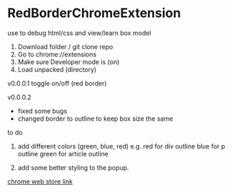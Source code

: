# RedBorderChromeExtension
use to debug html/css and view/learn box model

1. Download folder / git clone repo 
2. Go to chrome://extensions
3. Make sure Developer mode is (on)
4. Load unpacked (directory)

v0.0.0.1
toggle on/off (red border)

v0.0.0.2
- fixed some bugs 
- changed border to outline to keep box size the same

to do
1. add different colors (green, blue, red)
e.g. red for div outline
blue for p outline
green for article outline

2. add some better styling to the popup.


[chrome web store link](https://chrome.google.com/webstore/detail/red-border-chrome-extensi/cgbdhepdbbcdfdlopicohifabajofjbg)
